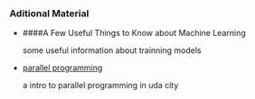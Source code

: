 ### Aditional Material

* ####A Few Useful Things to Know about Machine Learning

  some useful information about trainning models

* [parallel programming](https://www.udacity.com/course/intro-to-parallel-programming--cs344)

  a intro to parallel programming in uda city

  ​